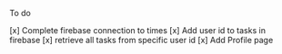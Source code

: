 To do

[x] Complete firebase connection to times
[x] Add user id to tasks in firebase
[x] retrieve all tasks from specific user id
[x] Add Profile page